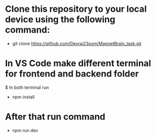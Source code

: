 # Clone this repository to your local device using the following command:
* git clone https://github.com/Devraj23som/MagnetBrain_task.git

# In VS Code make different terminal for frontend and backend folder
$ In both terminal run 
* npm install
# After that run command
* npm run dev

